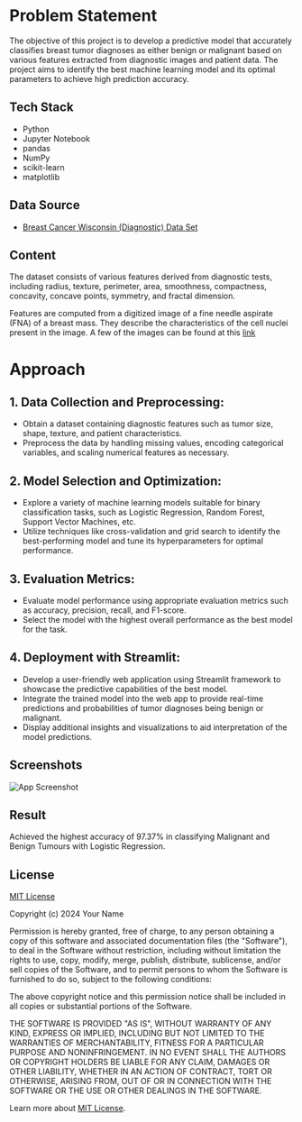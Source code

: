 # Problem Statement

The objective of this project is to develop a predictive model that accurately classifies breast tumor diagnoses as either benign or malignant based on various features extracted from diagnostic images and patient data. The project aims to identify the best machine learning model and its optimal parameters to achieve high prediction accuracy.

## Tech Stack

- Python
- Jupyter Notebook
- pandas
- NumPy
- scikit-learn
- matplotlib

## Data Source

- [Breast Cancer Wisconsin (Diagnostic) Data Set](https://archive.ics.uci.edu/ml/datasets/Breast+Cancer+Wisconsin+(Diagnostic))

## Content

The dataset consists of various features derived from diagnostic tests, including radius, texture, perimeter, area, smoothness, compactness, concavity, concave points, symmetry, and fractal dimension.

Features are computed from a digitized image of a fine needle aspirate (FNA) of a breast mass.  They describe the characteristics of the cell nuclei present in the image. A few of the images can be found at this [link](http://www.cs.wisc.edu/~street/images/)

# Approach

## 1. Data Collection and Preprocessing:
- Obtain a dataset containing diagnostic features such as tumor size, shape, texture, and patient characteristics.
- Preprocess the data by handling missing values, encoding categorical variables, and scaling numerical features as necessary.
## 2. Model Selection and Optimization:
- Explore a variety of machine learning models suitable for binary classification tasks, such as Logistic Regression, Random Forest, Support Vector Machines, etc.
- Utilize techniques like cross-validation and grid search to identify the best-performing model and tune its hyperparameters for optimal performance.
## 3. Evaluation Metrics:
- Evaluate model performance using appropriate evaluation metrics such as accuracy, precision, recall, and F1-score.
- Select the model with the highest overall performance as the best model for the task.
## 4. Deployment with Streamlit:
- Develop a user-friendly web application using Streamlit framework to showcase the predictive capabilities of the best model.
- Integrate the trained model into the web app to provide real-time predictions and probabilities of tumor diagnoses being benign or malignant.
- Display additional insights and visualizations to aid interpretation of the model predictions.

## Screenshots

![App Screenshot](https://github.com/VishShaji/Breast-Cancer-Detections-Machine-Learning-Classification/blob/main/Assets/ModelEvaluation.png)

## Result

Achieved the highest accuracy of 97.37% in classifying Malignant and Benign Tumours with Logistic Regression.


## License

[MIT License](https://choosealicense.com/licenses/mit/)

Copyright (c) 2024 Your Name

Permission is hereby granted, free of charge, to any person obtaining a copy of this software and associated documentation files (the "Software"), to deal in the Software without restriction, including without limitation the rights to use, copy, modify, merge, publish, distribute, sublicense, and/or sell copies of the Software, and to permit persons to whom the Software is furnished to do so, subject to the following conditions:

The above copyright notice and this permission notice shall be included in all copies or substantial portions of the Software.

THE SOFTWARE IS PROVIDED "AS IS", WITHOUT WARRANTY OF ANY KIND, EXPRESS OR IMPLIED, INCLUDING BUT NOT LIMITED TO THE WARRANTIES OF MERCHANTABILITY, FITNESS FOR A PARTICULAR PURPOSE AND NONINFRINGEMENT. IN NO EVENT SHALL THE AUTHORS OR COPYRIGHT HOLDERS BE LIABLE FOR ANY CLAIM, DAMAGES OR OTHER LIABILITY, WHETHER IN AN ACTION OF CONTRACT, TORT OR OTHERWISE, ARISING FROM, OUT OF OR IN CONNECTION WITH THE SOFTWARE OR THE USE OR OTHER DEALINGS IN THE SOFTWARE.

Learn more about [MIT License](https://choosealicense.com/licenses/mit/).
